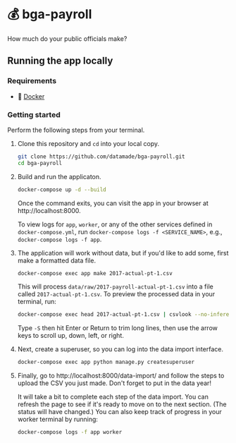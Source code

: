 # 💰 bga-payroll

How much do your public officials make?

## Running the app locally

### Requirements

- 🐳 [Docker](https://hub.docker.com/search/?type=edition&offering=community)

### Getting started

Perform the following steps from your terminal.

1. Clone this repository and `cd` into your local copy.

    ```bash
    git clone https://github.com/datamade/bga-payroll.git
    cd bga-payroll
    ```
2. Build and run the applicaton.

    ```bash
    docker-compose up -d --build
    ```

    Once the command exits, you can visit the app in your browser at
    http://localhost:8000.

    To view logs for `app`, `worker`, or any of the other services defined in
    `docker-compose.yml`, run `docker-compose logs -f <SERVICE_NAME>`, e.g.,
    `docker-compose logs -f app`.

3. The application will work without data, but if you'd like to add some,
first make a formatted data file.

    ```bash
    docker-compose exec app make 2017-actual-pt-1.csv
    ```

    This will process `data/raw/2017-payroll-actual-pt-1.csv` into a file called `2017-actual-pt-1.csv`. To preview the processed data in your
    terminal, run:

    ```bash
    docker-compose exec head 2017-actual-pt-1.csv | csvlook --no-inference | less
    ```

    Type `-S` then hit Enter or Return to trim long lines, then use the arrow keys to scroll up, down, left, or right.

4. Next, create a superuser, so you can log into the data import interface.

    ```bash
    docker-compose exec app python manage.py createsuperuser
    ```

5. Finally, go to http://localhost:8000/data-import/ and follow the steps to upload the CSV you just made. Don't forget to put in the data year!

    It will take a bit to complete each step of the data import. You can refresh the page to see if it's ready to move on to the next section. (The status will have changed.) You can also keep track of progress in your worker terminal by running:

    ```bash
    docker-compose logs -f app worker
    ```
